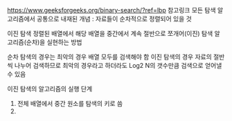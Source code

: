 https://www.geeksforgeeks.org/binary-search/?ref=lbp
참고링크
모든 탐색 알고리즘에서 공통으로 내재된 개념 : 자료들이 순차적으로 정렬되어 있을 것

이진 탐색
정렬된 배열에서 해당 배열을 중간에서 계속 절반으로 쪼개어(이진) 탐색 알고리즘(순차)을 실현하는 방법

순차 탐색의 경우는 최악의 경우 배열 모두를 검색해야 함
이진 탐색의 경우 자료의 절반씩 나누어 검색하므로 최악의 경우라고 하더라도 Log2 N의 갯수만큼 검색으로 얻어낼 수 있음

이진 탐색의 알고리즘의 실행 단계
1. 전체 배열에서 중간 원소를 탐색의 키로 씀
2. 
